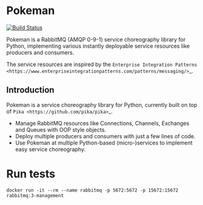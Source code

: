 Pokeman
=======

[![Build Status](https://api.travis-ci.org/wmarcuse/pokeman.png?branch=master)](https://api.travis-ci.org/wmarcuse/pokeman)

Pokeman is a RabbitMQ (AMQP 0-9-1) service choreography library for Python, implementing
various instantly deployable service resources like producers and consumers.

The service resources are inspired by the `Enterprise Integration Patterns <https://www.enterpriseintegrationpatterns.com/patterns/messaging/>`_.


Introduction
------------
Pokeman is a service choreography library for Python, currently built on top of `Pika <https://github.com/pika/pika>`_.

- Manage RabbitMQ resources like Connections, Channels, Exchanges and Queues with OOP style objects.
- Deploy multiple producers and consumers with just a few lines of code.
- Use Pokeman at multiple Python-based (micro-)services to implement easy service choreography.


# Run tests

    docker run -it --rm --name rabbitmq -p 5672:5672 -p 15672:15672 rabbitmq:3-management